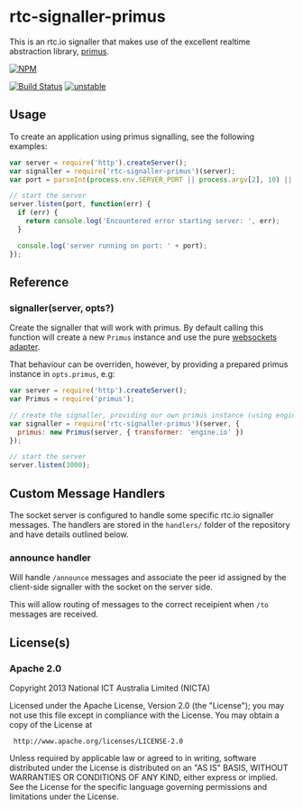 # rtc-signaller-primus

This is an rtc.io signaller that makes use of the excellent realtime
abstraction library, [primus](https://github.com/primus/primus).


[![NPM](https://nodei.co/npm/rtc-signaller-primus.png)](https://nodei.co/npm/rtc-signaller-primus/)

[![Build Status](https://travis-ci.org/rtc-io/rtc-signaller-primus.png?branch=master)](https://travis-ci.org/rtc-io/rtc-signaller-primus)
[![unstable](http://hughsk.github.io/stability-badges/dist/unstable.svg)](http://github.com/hughsk/stability-badges)

## Usage

To create an application using primus signalling, see the following
examples:

```js
var server = require('http').createServer();
var signaller = require('rtc-signaller-primus')(server);
var port = parseInt(process.env.SERVER_PORT || process.argv[2], 10) || 3000;

// start the server
server.listen(port, function(err) {
  if (err) {
    return console.log('Encountered error starting server: ', err);
  }

  console.log('server running on port: ' + port);
});
```

## Reference

### signaller(server, opts?)

Create the signaller that will work with primus.  By default calling
this function will create a new `Primus` instance and use the
pure [websockets adapter](https://github.com/primus/primus#websockets).

That behaviour can be overriden, however, by providing a prepared primus
instance in `opts.primus`, e.g:

```js
var server = require('http').createServer();
var Primus = require('primus');

// create the signaller, providing our own primus instance (using engine.io)
var signaller = require('rtc-signaller-primus')(server, {
  primus: new Primus(server, { transformer: 'engine.io' })
});

// start the server
server.listen(3000);
```

## Custom Message Handlers

The socket server is configured to handle some specific rtc.io signaller
messages.  The handlers are stored in the `handlers/` folder of the
repository and have details outlined below.

### announce handler

Will handle `/announce` messages and associate the peer id assigned by
the client-side signaller with the socket on the server side.

This will allow routing of messages to the correct receipient when
`/to` messages are received.

## License(s)

### Apache 2.0

Copyright 2013 National ICT Australia Limited (NICTA)

   Licensed under the Apache License, Version 2.0 (the "License");
   you may not use this file except in compliance with the License.
   You may obtain a copy of the License at

     http://www.apache.org/licenses/LICENSE-2.0

   Unless required by applicable law or agreed to in writing, software
   distributed under the License is distributed on an "AS IS" BASIS,
   WITHOUT WARRANTIES OR CONDITIONS OF ANY KIND, either express or implied.
   See the License for the specific language governing permissions and
   limitations under the License.
